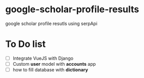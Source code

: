 # google-scholar-profile-results

google scholar profile resutls using serpApi

# To Do list

- [ ] Integrate VueJS with Django
- [ ] Custom **user** model with **accounts** app
- [ ] how to fill database with **dictionary**

